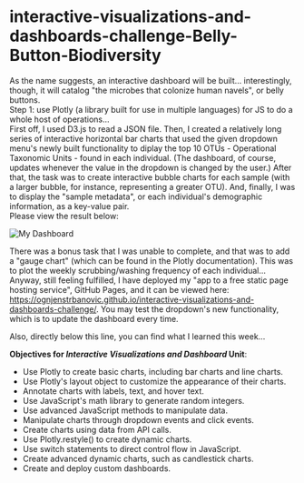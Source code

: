 # interactive-visualizations-and-dashboards-challenge-Belly-Button-Biodiversity
As the name suggests, an interactive dashboard will be built... interestingly, though, it will catalog "the microbes that colonize human navels", or belly buttons.  
Step 1: use Plotly (a library built for use in multiple languages) for JS to do a whole host of operations...  
First off, I used D3.js to read a JSON file. Then, I created a relatively long series of interactive horizontal bar charts that used the given dropdown menu's newly built functionality to diplay the top 10 OTUs - Operational Taxonomic Units - found in each individual. (The dashboard, of course, updates whenever the value in the dropdown is changed by the user.) After that, the task was to create interactive bubble charts for each sample (with a larger bubble, for instance, representing a greater OTU). And, finally, I was to display the "sample metadata", or each individual's demographic information, as a key-value pair.  
Please view the result below:  

![My Dashboard](https://github.com/ognjenstrbanovic/interactive-visualizations-and-dashboards-challenge/blob/master/Dashboard%20Page.jpg?raw=true)  


There was a bonus task that I was unable to complete, and that was to add a "gauge chart" (which can be found in the Plotly documentation). This was to plot the weekly scrubbing/washing frequency of each individual...  
Anyway, still feeling fulfilled, I have deployed my "app to a free static page hosting service", GitHub Pages, and it can be viewed here: https://ognjenstrbanovic.github.io/interactive-visualizations-and-dashboards-challenge/. You may test the dropdown's new functionality, which is to update the dashboard every time.  

Also, directly below this line, you can find what I learned this week...  

**Objectives for *Interactive Visualizations and Dashboard* Unit**:  
- Use Plotly to create basic charts, including bar charts and line charts.
- Use Plotly's layout object to customize the appearance of their charts.
- Annotate charts with labels, text, and hover text.
- Use JavaScript's math library to generate random integers.
- Use advanced JavaScript methods to manipulate data.
- Manipulate charts through dropdown events and click events.
- Create charts using data from API calls.
- Use Plotly.restyle() to create dynamic charts.
- Use switch statements to direct control flow in JavaScript.
- Create advanced dynamic charts, such as candlestick charts.
- Create and deploy custom dashboards.
